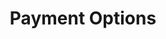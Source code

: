 ---
templateKey: clinic-page
language: en
title: Payment Options
published: true
redirects: /
hero:
  display: true
  type: default
  image: /img/hero-financing.jpg
  parallax: true
  title: >
    <span style="color:white">Payment Options</span>
  indicator: true
  halfSize: false
  
bgText:
  img: /img/parallax-financing.jpg
  display: false
  title: >
    <h1>Recaudos y Documentos a Consignar</h1>
  body: >
    ''
  footer: 
    display: true
    head: >
      <h4>;</h4>
    body: >
      <h3>¿Alguna Duda?</h3>
    link: /contacto
heading:
  display: false
  classname: default
  title: default
  content: default
gallery: 
  display: false
  isMasonry: false
reasons:
  display: false
  reasons:  
  - type: 1
    img: /img/icon-number-01.jpg  
    nameimg: ''
    title: ''
    paragraph:
      ''
banner:
  display: false
  img: /img/banner-financing.png
  paragraphs:
    - paragraph1:
        ''
      paragraph2:
        ''

checkout:
  display: true
  title: 'We accept:'
  options:
    - img: /img/icon-bank-transfer.png
      title: Bank Transfer
      subTitle: Ask for Bank Account
    - img: /img/icon-cash.png
      title: Debit and Credit Card
      subTitle: Visa, Master Card and American Express
    - img: /img/icon-credit.png
      title: Cash
      subTitle: American Dollars (USD
  checkout:
    - img: /img/icon-paypal.png
      to: /
      text: Make a Payment
  banner:
    aside: >
      Is Your Quote Too Expensive For Your Dental Treatment?
      <br />
      <span style="color: #333;">SAVE UP TO 70%</span> WE CAN HELP
      YOU
    img: /img/icon-travel.png

social:
  display: false
  imgparallax:
  title: ''
  subtitle: ''
  additionalText: ''
  icons:
    - icon:
        img: false
        class: ''
      alt: ''
      nameicon: ''
      link:
        href: /en/blog/
        target: ''
        rel: ''

sections:
  display: false
  sections:  
  - type: 1
    titleimage: /img/procedures-implants.png
    contentimage: /img/procedures-implants.png 
    titlecontent: En la clínica...
    content: > 
      ''
lightbox:
  display: false
  placeholder: ''
  type: ''
  images: 
    - image: /img/procedures-implants.png
lightQuote:
  color: '#fff'
  display: false
  img:
    ld: /img/procedures-aesthetic-dentistry.png
    pt: /img/procedures-aesthetic-dentistry.png
  content: ''

elements:
  - link: #
    bg: /img/procedures-implants.png
    title: ''
    placeholder: ''
    body: >
      ''
    action: false
procedures:
  display: false
  title: default
  procedures:
    - title: default
      to: /error/
      img: /img/procedures-prosthesis.jpg

---